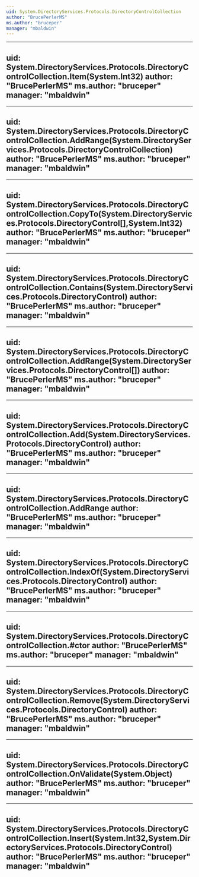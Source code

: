 ```yaml
---
uid: System.DirectoryServices.Protocols.DirectoryControlCollection
author: "BrucePerlerMS"
ms.author: "bruceper"
manager: "mbaldwin"
---
```


---
uid: System.DirectoryServices.Protocols.DirectoryControlCollection.Item(System.Int32)
author: "BrucePerlerMS"
ms.author: "bruceper"
manager: "mbaldwin"
---

---
uid: System.DirectoryServices.Protocols.DirectoryControlCollection.AddRange(System.DirectoryServices.Protocols.DirectoryControlCollection)
author: "BrucePerlerMS"
ms.author: "bruceper"
manager: "mbaldwin"
---

---
uid: System.DirectoryServices.Protocols.DirectoryControlCollection.CopyTo(System.DirectoryServices.Protocols.DirectoryControl[],System.Int32)
author: "BrucePerlerMS"
ms.author: "bruceper"
manager: "mbaldwin"
---

---
uid: System.DirectoryServices.Protocols.DirectoryControlCollection.Contains(System.DirectoryServices.Protocols.DirectoryControl)
author: "BrucePerlerMS"
ms.author: "bruceper"
manager: "mbaldwin"
---

---
uid: System.DirectoryServices.Protocols.DirectoryControlCollection.AddRange(System.DirectoryServices.Protocols.DirectoryControl[])
author: "BrucePerlerMS"
ms.author: "bruceper"
manager: "mbaldwin"
---

---
uid: System.DirectoryServices.Protocols.DirectoryControlCollection.Add(System.DirectoryServices.Protocols.DirectoryControl)
author: "BrucePerlerMS"
ms.author: "bruceper"
manager: "mbaldwin"
---

---
uid: System.DirectoryServices.Protocols.DirectoryControlCollection.AddRange
author: "BrucePerlerMS"
ms.author: "bruceper"
manager: "mbaldwin"
---

---
uid: System.DirectoryServices.Protocols.DirectoryControlCollection.IndexOf(System.DirectoryServices.Protocols.DirectoryControl)
author: "BrucePerlerMS"
ms.author: "bruceper"
manager: "mbaldwin"
---

---
uid: System.DirectoryServices.Protocols.DirectoryControlCollection.#ctor
author: "BrucePerlerMS"
ms.author: "bruceper"
manager: "mbaldwin"
---

---
uid: System.DirectoryServices.Protocols.DirectoryControlCollection.Remove(System.DirectoryServices.Protocols.DirectoryControl)
author: "BrucePerlerMS"
ms.author: "bruceper"
manager: "mbaldwin"
---

---
uid: System.DirectoryServices.Protocols.DirectoryControlCollection.OnValidate(System.Object)
author: "BrucePerlerMS"
ms.author: "bruceper"
manager: "mbaldwin"
---

---
uid: System.DirectoryServices.Protocols.DirectoryControlCollection.Insert(System.Int32,System.DirectoryServices.Protocols.DirectoryControl)
author: "BrucePerlerMS"
ms.author: "bruceper"
manager: "mbaldwin"
---
